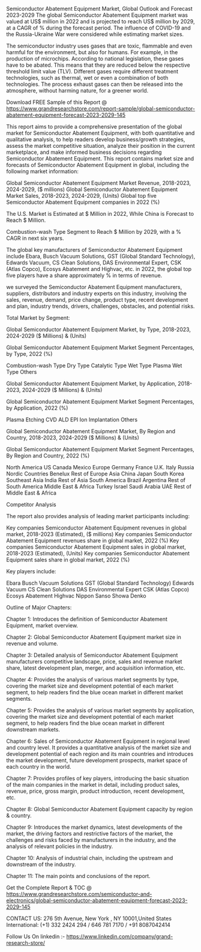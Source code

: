 Semiconductor Abatement Equipment Market, Global Outlook and Forecast 2023-2029
The global Semiconductor Abatement Equipment market was valued at US$ million in 2022 and is projected to reach US$ million by 2029, at a CAGR of % during the forecast period. The influence of COVID-19 and the Russia-Ukraine War were considered while estimating market sizes.

The semiconductor industry uses gases that are toxic, flammable and even harmful for the environment, but also for humans. For example, in the production of microchips. According to national legislation, these gases have to be abated. This means that they are reduced below the respective threshold limit value (TLV). Different gases require different treatment technologies, such as thermal, wet or even a combination of both technologies. The process exhaust gases can then be released into the atmosphere, without harming nature, for a greener world.

Download FREE Sample of this Report @ https://www.grandresearchstore.com/report-sample/global-semiconductor-abatement-equipment-forecast-2023-2029-145

This report aims to provide a comprehensive presentation of the global market for Semiconductor Abatement Equipment, with both quantitative and qualitative analysis, to help readers develop business/growth strategies, assess the market competitive situation, analyze their position in the current marketplace, and make informed business decisions regarding Semiconductor Abatement Equipment. This report contains market size and forecasts of Semiconductor Abatement Equipment in global, including the following market information:

Global Semiconductor Abatement Equipment Market Revenue, 2018-2023, 2024-2029, ($ millions)
Global Semiconductor Abatement Equipment Market Sales, 2018-2023, 2024-2029, (Units)
Global top five Semiconductor Abatement Equipment companies in 2022 (%)

The U.S. Market is Estimated at $ Million in 2022, While China is Forecast to Reach $ Million.

Combustion-wash Type Segment to Reach $ Million by 2029, with a % CAGR in next six years.

The global key manufacturers of Semiconductor Abatement Equipment include Ebara, Busch Vacuum Solutions, GST (Global Standard Technology), Edwards Vacuum, CS Clean Solutions, DAS Environmental Expert, CSK (Atlas Copco), Ecosys Abatement and Highvac, etc. in 2022, the global top five players have a share approximately % in terms of revenue.

we surveyed the Semiconductor Abatement Equipment manufacturers, suppliers, distributors and industry experts on this industry, involving the sales, revenue, demand, price change, product type, recent development and plan, industry trends, drivers, challenges, obstacles, and potential risks.

Total Market by Segment:

Global Semiconductor Abatement Equipment Market, by Type, 2018-2023, 2024-2029 ($ Millions) & (Units)

Global Semiconductor Abatement Equipment Market Segment Percentages, by Type, 2022 (%)

Combustion-wash Type
Dry Type
Catalytic Type
Wet Type
Plasma Wet Type
Others

Global Semiconductor Abatement Equipment Market, by Application, 2018-2023, 2024-2029 ($ Millions) & (Units)

Global Semiconductor Abatement Equipment Market Segment Percentages, by Application, 2022 (%)

Plasma Etching
CVD
ALD
EPI
Ion Implantation
Others

Global Semiconductor Abatement Equipment Market, By Region and Country, 2018-2023, 2024-2029 ($ Millions) & (Units)

Global Semiconductor Abatement Equipment Market Segment Percentages, By Region and Country, 2022 (%)

North America
US
Canada
Mexico
Europe
Germany
France
U.K.
Italy
Russia
Nordic Countries
Benelux
Rest of Europe
Asia
China
Japan
South Korea
Southeast Asia
India
Rest of Asia
South America
Brazil
Argentina
Rest of South America
Middle East & Africa
Turkey
Israel
Saudi Arabia
UAE
Rest of Middle East & Africa

Competitor Analysis

The report also provides analysis of leading market participants including:

Key companies Semiconductor Abatement Equipment revenues in global market, 2018-2023 (Estimated), ($ millions)
Key companies Semiconductor Abatement Equipment revenues share in global market, 2022 (%)
Key companies Semiconductor Abatement Equipment sales in global market, 2018-2023 (Estimated), (Units)
Key companies Semiconductor Abatement Equipment sales share in global market, 2022 (%)

Key players include:

Ebara
Busch Vacuum Solutions
GST (Global Standard Technology)
Edwards Vacuum
CS Clean Solutions
DAS Environmental Expert
CSK (Atlas Copco)
Ecosys Abatement
Highvac
Nippon Sanso
Showa Denko

Outline of Major Chapters:

Chapter 1: Introduces the definition of Semiconductor Abatement Equipment, market overview.

Chapter 2: Global Semiconductor Abatement Equipment market size in revenue and volume.

Chapter 3: Detailed analysis of Semiconductor Abatement Equipment manufacturers competitive landscape, price, sales and revenue market share, latest development plan, merger, and acquisition information, etc.

Chapter 4: Provides the analysis of various market segments by type, covering the market size and development potential of each market segment, to help readers find the blue ocean market in different market segments.

Chapter 5: Provides the analysis of various market segments by application, covering the market size and development potential of each market segment, to help readers find the blue ocean market in different downstream markets.

Chapter 6: Sales of Semiconductor Abatement Equipment in regional level and country level. It provides a quantitative analysis of the market size and development potential of each region and its main countries and introduces the market development, future development prospects, market space of each country in the world.

Chapter 7: Provides profiles of key players, introducing the basic situation of the main companies in the market in detail, including product sales, revenue, price, gross margin, product introduction, recent development, etc.

Chapter 8: Global Semiconductor Abatement Equipment capacity by region & country.

Chapter 9: Introduces the market dynamics, latest developments of the market, the driving factors and restrictive factors of the market, the challenges and risks faced by manufacturers in the industry, and the analysis of relevant policies in the industry.

Chapter 10: Analysis of industrial chain, including the upstream and downstream of the industry.

Chapter 11: The main points and conclusions of the report.

Get the Complete Report & TOC @ https://www.grandresearchstore.com/semiconductor-and-electronics/global-semiconductor-abatement-equipment-forecast-2023-2029-145

CONTACT US:
276 5th Avenue, New York , NY 10001,United States
International: (+1) 332 2424 294 / 646 781 7170 / +91 8087042414

Follow Us On linkedin :- https://www.linkedin.com/company/grand-research-store/
